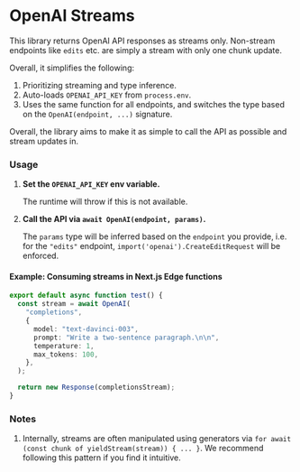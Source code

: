 # OpenAI Streams

This library returns OpenAI API responses as streams only. Non-stream endpoints
like `edits` etc. are simply a stream with only one chunk update. 

Overall, it simplifies the following:

1. Prioritizing streaming and type inference.
2. Auto-loads `OPENAI_API_KEY` from `process.env`.
3. Uses the same function for all endpoints, and switches the type based on the
   `OpenAI(endpoint, ...)` signature.

Overall, the library aims to make it as simple to call the API as possible and
stream updates in.

### Usage

1. **Set the `OPENAI_API_KEY` env variable.**

   The runtime will throw if this is not available.

2. **Call the API via `await OpenAI(endpoint, params)`.**

   The `params` type will be inferred based on the `endpoint` you provide, i.e.
   for the `"edits"` endpoint, `import('openai').CreateEditRequest` will be
   enforced.

#### Example: Consuming streams in Next.js Edge functions

```ts
export default async function test() {
  const stream = await OpenAI(
    "completions",
    {
      model: "text-davinci-003",
      prompt: "Write a two-sentence paragraph.\n\n",
      temperature: 1,
      max_tokens: 100,
    },
  );

  return new Response(completionsStream);
}
```

### Notes

1. Internally, streams are often manipulated using generators via `for await
   (const chunk of yieldStream(stream)) { ... }`. We recommend following this
   pattern if you find it intuitive.